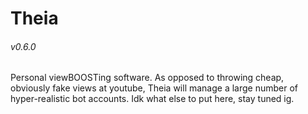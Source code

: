 # Theia 
###### v0.6.0 

Personal viewBOOSTing software. As opposed to throwing cheap, obviously fake views at youtube, Theia will manage a large number of hyper-realistic bot accounts. Idk what else to put here, stay tuned ig. 


